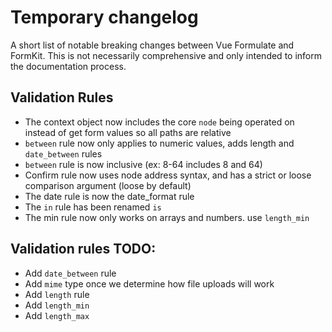 # Temporary changelog

A short list of notable breaking changes between Vue Formulate and FormKit. This
is not necessarily comprehensive and only intended to inform the documentation
process.

## Validation Rules

- The context object now includes the core `node` being operated on instead of get form values so all paths are relative
- `between` rule now only applies to numeric values, adds length and `date_between` rules
- `between` rule is now inclusive (ex: 8-64 includes 8 and 64)
- Confirm rule now uses node address syntax, and has a strict or loose comparison argument (loose by default)
- The date rule is now the date_format rule
- The `in` rule has been renamed `is`
- The min rule now only works on arrays and numbers. use `length_min`

## Validation rules TODO:

- Add `date_between` rule
- Add `mime` type once we determine how file uploads will work
- Add `length` rule
- Add `length_min`
- Add `length_max`
